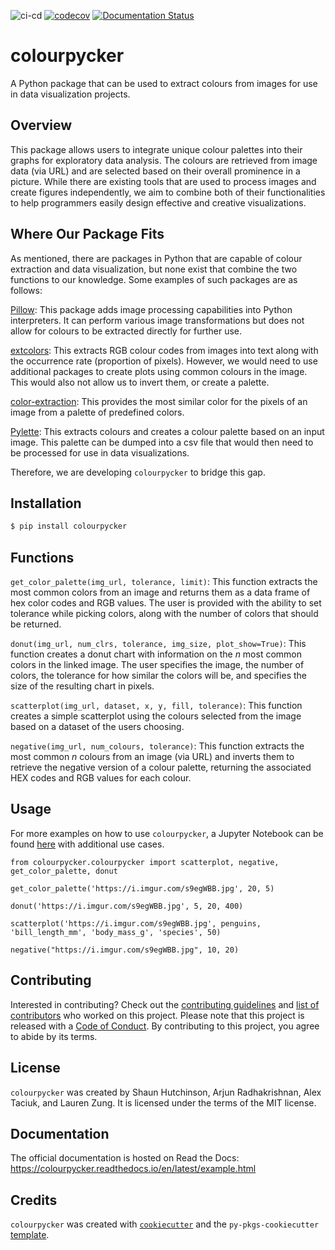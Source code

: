 ![ci-cd](https://github.com/UBC-MDS/colourpycker/actions/workflows/ci-cd.yml/badge.svg)
[![codecov](https://codecov.io/gh/UBC-MDS/colourpycker/branch/main/graph/badge.svg?token=pkGKQ2l0uG)](https://codecov.io/gh/UBC-MDS/colourpycker)
[![Documentation Status](https://readthedocs.org/projects/colourpycker/badge/?version=latest)](https://colourpycker.readthedocs.io/en/latest/?badge=latest)

# colourpycker

A Python package that can be used to extract colours from images for use in data visualization projects.

## Overview

This package allows users to integrate unique colour palettes into their graphs for exploratory data analysis. The colours are retrieved from image data (via URL) and are selected based on their overall prominence in a picture. While there are existing tools that are used to process images and create figures independently, we aim to combine both of their functionalities to help programmers easily design effective and creative visualizations.

## Where Our Package Fits

As mentioned, there are packages in Python that are capable of colour extraction and data visualization, but none exist that combine the two functions to our knowledge. Some examples of such packages are as follows:

[Pillow](https://pypi.org/project/Pillow/): This package adds image processing capabilities into Python interpreters. It can perform various image transformations but does not allow for colours to be extracted directly for further use.

[extcolors](https://pypi.org/project/extcolors/): This extracts RGB colour codes from images into text along with the occurrence rate (proportion of pixels). However, we would need to use additional packages to create plots using common colours in the image. This would also not allow us to invert them, or create a palette.

[color-extraction](https://pypi.org/project/color-extraction/): This provides the most similar color for the pixels of an image from a palette of predefined colors.

[Pylette](https://github.com/qTipTip/Pylette/): This extracts colours and creates a colour palette based on an input image. This palette can be dumped into a csv file that would then need to be processed for use in data visualizations.

Therefore, we are developing `colourpycker` to bridge this gap.

## Installation

```bash
$ pip install colourpycker
```

## Functions

`get_color_palette(img_url, tolerance, limit)`: This function extracts the most common colors from an image and returns them as a data frame of hex color codes and RGB values. The user is provided with the ability to set tolerance while picking colors, along with the number of colors that should be returned.

`donut(img_url, num_clrs, tolerance, img_size, plot_show=True)`: This function creates a donut chart with information on the $n$ most common colors in the linked image. The user specifies the image, the number of colors, the tolerance for how similar the colors will be, and specifies the size of the resulting chart in pixels.

`scatterplot(img_url, dataset, x, y, fill, tolerance)`: This function creates a simple scatterplot using the colours selected from the image based on a dataset of the users choosing.

`negative(img_url, num_colours, tolerance)`: This function extracts the most common $n$ colours from an image (via URL) and inverts them to retrieve the negative version of a colour palette, returning the associated HEX codes and RGB values for each colour.

## Usage

For more examples on how to use `colourpycker`, a Jupyter Notebook can be found [here](https://github.com/UBC-MDS/colourpycker/blob/main/docs/example.ipynb) with additional use cases.

```
from colourpycker.colourpycker import scatterplot, negative, get_color_palette, donut

get_color_palette('https://i.imgur.com/s9egWBB.jpg', 20, 5)

donut('https://i.imgur.com/s9egWBB.jpg', 5, 20, 400)

scatterplot('https://i.imgur.com/s9egWBB.jpg', penguins, 'bill_length_mm', 'body_mass_g', 'species', 50)

negative("https://i.imgur.com/s9egWBB.jpg", 10, 20)
```

## Contributing

Interested in contributing? Check out the [contributing guidelines](https://github.com/UBC-MDS/colourpycker/blob/main/CONTRIBUTING.md) and [list of contributors](https://github.com/UBC-MDS/colourpycker/blob/main/CONTRIBUTORS.md) who worked on this project. Please note that this project is released with a [Code of Conduct](https://github.com/UBC-MDS/colourpycker/blob/main/CONDUCT.md). By contributing to this project, you agree to abide by its terms.

## License

`colourpycker` was created by Shaun Hutchinson, Arjun Radhakrishnan, Alex Taciuk, and Lauren Zung. It is licensed under the terms of the MIT license.

## Documentation

The official documentation is hosted on Read the Docs: <https://colourpycker.readthedocs.io/en/latest/example.html>

## Credits

`colourpycker` was created with [`cookiecutter`](https://cookiecutter.readthedocs.io/en/latest/) and the `py-pkgs-cookiecutter` [template](https://github.com/py-pkgs/py-pkgs-cookiecutter).
